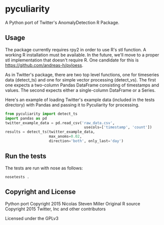 # pyculiarity
A Python port of Twitter's AnomalyDetection R Package.

## Usage

The package currently requires rpy2 in order to use R's stl function. A
working R installation must be available. In the future, we'll move to a proper
stl implementation that doesn't require R.
One candidate for this is https://github.com/andreas-h/pyloess.

As in Twitter's package, there are two top level functions, one for timeseries data (detect_ts) and one for simple vector processing (detect_vs). The first one expects a two-column Pandas DataFrame consisting of timestamps and values. The second expects either a
single-column DataFrame or a Series.

Here's an example of loading Twitter's example data (included in the tests directory) with Pandas and passing it to Pyculiarity for processing.
```python
from pyculiarity import detect_ts
import pandas as pd
twitter_example_data = pd.read_csv('raw_data.csv',
                                    usecols=['timestamp', 'count'])
results = detect_ts(twitter_example_data,
                    max_anoms=0.02,
                    direction='both', only_last='day')
```

## Run the tests
The tests are run with nose as follows:
```
nosetests .
```

## Copyright and License
Python port Copyright 2015 Nicolas Steven Miller
Original R source Copyright 2015 Twitter, Inc and other contributors

Licensed under the GPLv3